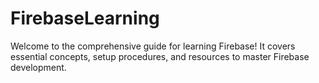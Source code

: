 # FirebaseLearning
Welcome to the comprehensive guide for learning Firebase!  It covers essential concepts, setup procedures, and resources to master Firebase development.
